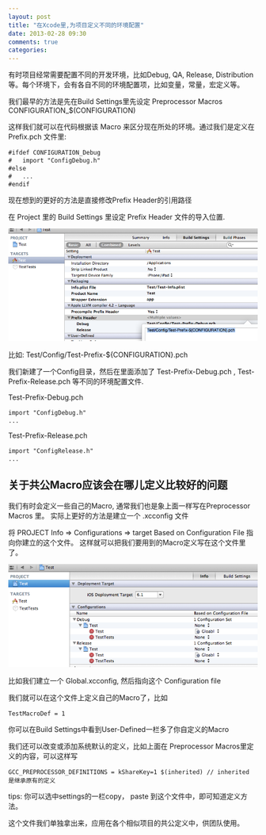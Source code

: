 ```yaml
---
layout: post
title: "在Xcode里,为项目定义不同的环境配置"
date: 2013-02-28 09:30
comments: true
categories: 
---
```



有时项目经常需要配置不同的开发环境，比如Debug, QA, Release, Distribution等。每个环境下，会有各自不同的环境配置项，比如变量，常量，宏定义等。

我们最早的方法是先在Build Settings里先设定 Preprocessor Macros CONFIGURATION_$(CONFIGURATION)

这样我们就可以在代码根据该 Macro 来区分现在所处的环境。通过我们是定义在 Prefix.pch 文件里:

``` objc
#ifdef CONFIGURATION_Debug
#   import "ConfigDebug.h"
#else
#   ...
#endif
```

现在想到的更好的方法是直接修改Prefix Header的引用路径

在 Project 里的 Build Settings 里设定 Prefix Header 文件的导入位置.

![settings prefix header](/assets/settingsPrefixHeader.png)

比如: Test/Config/Test-Prefix-${CONFIGURATION}.pch

我们新建了一个Config目录，然后在里面添加了 Test-Prefix-Debug.pch , Test-Prefix-Release.pch 等不同的环境配置文件.

Test-Prefix-Debug.pch 

``` objc 
import "ConfigDebug.h"
...
```

Test-Prefix-Release.pch

``` objc
import "ConfigRelease.h"
...
```


## 关于共公Macro应该会在哪儿定义比较好的问题

我们有时会定义一些自己的Macro, 通常我们也是象上面一样写在Preprocessor Macros 里。 实际上更好的方法是建立一个 .xcconfig 文件

将 PROJECT Info => Configurations => target Based on Configuration File 指向你建立的这个文件。 这样就可以把我们要用到的Macro定义写在这个文件里了。

![target configurations](/assets/targetConfigurations.png)


比如我们建立一个 Global.xcconfig, 然后指向这个 Configuration file

我们就可以在这个文件上定义自己的Macro了，比如

``` objc 
TestMacroDef = 1 
```

你可以在Build Settings中看到User-Defined一栏多了你自定义的Macro

我们还可以改变或添加系统默认的定义，比如上面在 Preprocessor Macros里定义的内容，可以这样写

``` objc 
GCC_PREPROCESSOR_DEFINITIONS = kShareKey=1 $(inherited) // inherited 是继承原有的定义 
```

tips: 你可以选中settings的一栏copy， paste 到这个文件中，即可知道定义方法。

这个文件我们单独拿出来，应用在各个相似项目的共公定义中，供团队使用。







